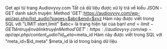 Get api từ trang Audiovyvy.com
Tất cả dữ liệu được xử lý trả về kiểu JSON
-GET danh sách truyện:
Method 'GET':https://audiovyvy.com/wp-api/api.php/list_audio?pages=$abc&end=$xyz
Hàm này được viết trong SQL với  "LIMIT $start,$limit"
$abc= là trang hiện tại của bạn!
$end = limit
-GET tên truyện và link truyện
Method 'GET':https://audiovyvy.com/wp-api/api.php/content_audio?id_meta=$meta_id
Hàm này được viết trong SQL với "meta_id=$id_meta"
$meta_id là id trong bảng dữ liệu
